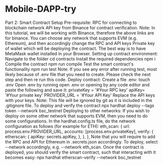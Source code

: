 # Mobile-DAPP-try
Part 2: Smart Contract Setup
Pre-requisite:
RPC for connecting to blockchain network
API key from Binance for contract verification. Note: In this tutorial, we will be working with Binance, therefore the above links are for binance. You can choose any network that supports EVM (e.g. Ethereum), and then accordingly change the RPC and API keys
Private key of wallet which will be deploying the contract. The best way is to have MetaMask wallet installed in your Browser.
Setting up contract environment:
Navigate to the folder
cd contracts
Install the required dependencies
npm i
Compile the contract
npm run compile
Test the smart contract's functionality
npm run test
Note: If you see any error after running test, most likely because of .env file that you need to create. Please check the next step and then re run this code.
Deploy contract:
Create a file .env:
touch .env
Open .env by running open .env or opening by any code editor and paste the following and save it:
privateKey = '#Your RPC key'
apiKey= '#Your private key'
PROVIDER_URL = '#Your API  Key'
Replace the API keys with your keys. Note: This file will be ignored by git as it is included in the .gitignore file.
To deploy and verify the contract
npx hardhat deploy --tags token --network bsc_testnet
Deploying to other networks:
If you wish to deploy on some other network that supports EVM, then you need to do some configurations.
In the hardhat.config.ts file, do the network configuration as follows (for example for ETH):
eth_scan: {
    url: process.env.PROVIDER_URL,
    accounts: [process.env.privateKey],
    verify: {
        etherscan: {
        apiKey: secrets.apiKey,
    },
  },
},
Note that you will require to add the RPC and API for Ethereum in .secrets.json accordingly.
To deploy, select --network accordingly, e.g. --network eth_scan.
Once the contract is deployed, you should verify the smart contract, such that interacting with it becomes easy:
npx hardhat etherscan-verify --network bsc_testnet
